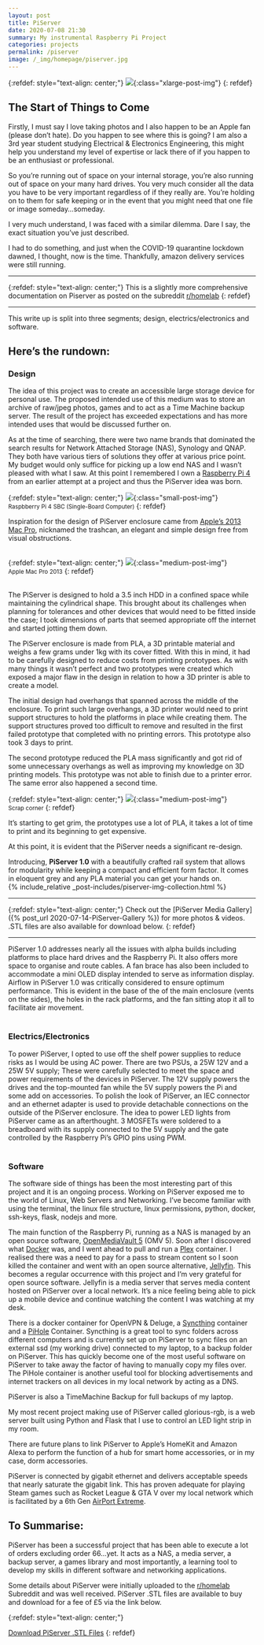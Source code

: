 ```yaml
---
layout: post
title: PiServer
date: 2020-07-08 21:30
summary: My instrumental Raspberry Pi Project
categories: projects
permalink: /piserver
image: /_img/homepage/piserver.jpg
---
```


{:refdef: style="text-align: center;"}
![](/_img/piserver/piserver3.jpg){:class="xlarge-post-img"}
{: refdef}

## The Start of Things to Come

Firstly, I must say I love taking photos and I also happen to be an Apple fan (please don’t hate). Do you happen to see where this is going? I am also a 3rd year student studying Electrical & Electronics Engineering, this might help you understand my level of expertise or lack there of if you happen to be an enthusiast or professional.

So you’re running out of space on your internal storage, you’re also running out of space on your many hard drives. You very much consider all the data you have to be very important regardless of if they really are. You’re holding on to them for safe keeping or in the event that you might need that one file or image someday…someday.

I very much understand, I was faced with a similar dilemma. Dare I say, the exact situation you’ve just described.

I had to do something, and just when the COVID-19 quarantine lockdown dawned, I thought, now is the time. Thankfully, amazon delivery services were still running.
<!-- Etsy, Gumroad, shoppy.gg, fiverr -->
* * *
{:refdef: style="text-align: center;"}
This is a slightly more comprehensive documentation on Piserver as posted on the subreddit [r/homelab](https://www.reddit.com/r/homelab/comments/gjm2or/my_first_mini_uni_home_server_putting_the/?utm_source=share&utm_medium=web2x)
{: refdef}
* * *

This write up is split into three segments; design, electrics/electronics and software.

## Here’s the rundown:

### Design

The idea of this project was to create an accessible large storage device for personal use. The proposed intended use of this medium was to store an archive of raw/jpeg photos, games and to act as a Time Machine backup server. The result of the project has exceeded expectations and has more intended uses that would be discussed further on.

As at the time of searching, there were two name brands that dominated the search results for Network Attached Storage (NAS), Synology and QNAP. They both have various tiers of solutions they offer at various price point. My budget would only suffice for picking up a low end NAS and I wasn’t pleased with what I saw. At this point I remembered I own a [Raspberry Pi 4](https://www.raspberrypi.org) from an earlier attempt at a project and thus the PiServer idea was born.

{:refdef: style="text-align: center;"}
![](/_img/piserver/raspberry-pi4.jpg){:class="small-post-img"}
<br><small>Raspbberry Pi 4 SBC (Single-Board Computer)</small>
{: refdef}

Inspiration for the design of PiServer enclosure came from [Apple’s 2013 Mac Pro](https://www.apple.com/mac-pro-2013/specs/), nicknamed the trashcan, an elegant and simple design free from visual obstructions.
<br><br>

{:refdef: style="text-align: center;"}
![](/_img/piserver/mac-pro.jpg){:class="medium-post-img"}
<br><small>Apple Mac Pro 2013</small>
{: refdef}

<br>
The PiServer is designed to hold a 3.5 inch HDD in a confined space while maintaining the cylindrical shape. This brought about its challenges when planning for tolerances and other devices that would need to be fitted inside the case; I took dimensions of parts that seemed appropriate off the internet and started jotting them down.

The PiServer enclosure is made from PLA, a 3D printable material and weighs a few grams under 1kg with its cover fitted. With this in mind, it had to be carefully designed to reduce costs from printing prototypes. As with many things it wasn’t perfect and two prototypes were created which exposed a major flaw in the design in relation to how a 3D printer is able to create a model. 

The initial design had overhangs that spanned across the middle of the enclosure. To print such large overhangs, a 3D printer would need to print support structures to hold the platforms in place while creating them. The support structures proved too difficult to remove and resulted in the first failed prototype that completed with no printing errors. This prototype also took 3 days to print. 

The second prototype reduced the PLA mass significantly and got rid of some unnecessary overhangs as well as improving my knowledge on 3D printing models. This prototype was not able to finish due to a printer error. The same error also happened a second time.

{:refdef: style="text-align: center;"}
![](/_img/piserver/scraps.jpg){:class="medium-post-img"}
<br><small>Scrap corner</small>
{: refdef}

It’s starting to get grim, the prototypes use a lot of PLA, it takes a lot of time to print and its beginning to get expensive.

At this point, it is evident that the PiServer needs a significant re-design.

Introducing, **PiServer 1.0** with a beautifully crafted rail system that allows for modularity while keeping a compact and efficient form factor. It comes in eloquent grey and any PLA material you can get your hands on.
<br>
{% include_relative _post-includes/piserver-img-collection.html %}
<br>

* * *
{:refdef: style="text-align: center;"}
Check out the [PiServer Media Gallery]({% post_url 2020-07-14-PiServer-Gallery %}) for more photos & videos.
<br>
.STL files are also available for download below.
{: refdef}
* * *

PiServer 1.0 addresses nearly all the issues with alpha builds including platforms to place hard drives and the Raspberry Pi. It also offers more space to organise and route cables. A fan brace has also been included to accommodate a mini OLED display intended to serve as information display. Airflow in PiServer 1.0 was critically considered to ensure optimum performance. This is evident in the base of the of the main enclosure (vents on the sides), the holes in the rack platforms, and the fan sitting atop it all to facilitate air movement.
<br><br>

### Electrics/Electronics

To power PiServer, I opted to use off the shelf power supplies to reduce risks as I would be using AC power. There are two PSUs, a 25W 12V and a 25W 5V supply; These were carefully selected to meet the space and power requirements of the devices in PiServer. The 12V supply powers the drives and the top-mounted fan while the 5V supply powers the Pi and some add on accessories. To polish the look of PiServer, an IEC connector and an ethernet adapter is used to provide detachable connections on the outside of the PiServer enclosure. The idea to power LED lights from PiServer came as an afterthought. 3 MOSFETs were soldered to a breadboard with its supply connected to the 5V supply and the gate controlled by the Raspberry Pi’s GPIO pins using PWM.
<br><br>

### Software

The software side of things has been the most interesting part of this project and it is an ongoing process. Working on PiServer exposed me to the world of Linux, Web Servers and Networking. I’ve become familiar with using the terminal, the linux file structure, linux permissions, python, docker, ssh-keys, flask, nodejs and more. 

The main function of the Raspberry Pi, running as a NAS is managed by an open source software, [OpenMediaVault 5](https://www.openmediavault.org) (OMV 5). Soon after I discovered what [Docker](https://www.docker.com) was, and I went ahead to pull and run a [Plex](https://www.plex.tv) container. I realised there was a need to pay for a pass to stream content so I soon killed the container and went with an open source alternative, [Jellyfin](https://jellyfin.org). This becomes a regular occurrence with this project and I’m very grateful for open source software. Jellyfin is a media server that serves media content hosted on PiServer over a local network. It’s a nice feeling being able to pick up a mobile device and continue watching the content I was watching at my desk.

There is a docker container for OpenVPN & Deluge, a [Syncthing](https://pi-hole.net) container and a [PiHole](https://pi-hole.net) Container. Syncthing is a great tool to sync folders across different computers and is currently set up on PiServer to sync files on an external ssd (my working drive) connected to my laptop, to a backup folder on PiServer. This has quickly become one of the most useful software on PiServer to take away the factor of having to manually copy my files over. The PiHole container is another useful tool for blocking advertisements and internet trackers on all devices in my local network by acting as a DNS.

PiServer is also a TimeMachine Backup for full backups of my laptop.

My most recent project making use of PiServer called glorious-rgb, is a web server built using Python and Flask that I use to control an LED light strip in my room.

There are future plans to link PiServer to Apple’s HomeKit and Amazon Alexa to perform the function of a hub for smart home accessories, or in my case, dorm accessories.

PiServer is connected by gigabit ethernet and delivers acceptable speeds that nearly saturate the gigabit link. This has proven adequate for playing Steam games such as Rocket League & GTA V over my local network which is facilitated by a 6th Gen [AirPort Extreme](https://support.apple.com/kb/sp680?locale=en_GB).

## To Summarise:

PiServer has been a successful project that has been able to execute a lot of orders excluding order 66...yet. It acts as a NAS, a media server, a backup server, a games library and most importantly, a learning tool to develop my skills in different software and networking applications.

Some details about PiServer were initially uploaded to the [r/homelab](https://www.reddit.com/r/homelab/comments/gjm2or/my_first_mini_uni_home_server_putting_the/?utm_source=share&utm_medium=web2x) Subreddit and was well received. PiServer .STL files are available to buy and download for a fee of £5 via the link below.

{:refdef: style="text-align: center;"}
<!-- <button data-shoppy-product="kTflEvf">Pay</button> -->
[Download PiServer .STL Files](https://shoppy.gg/product/kTflEvf)
{: refdef}



<!-- Now, if you’d like to get to the nitty gritty details, you can check out This-Post detailing just that. -->